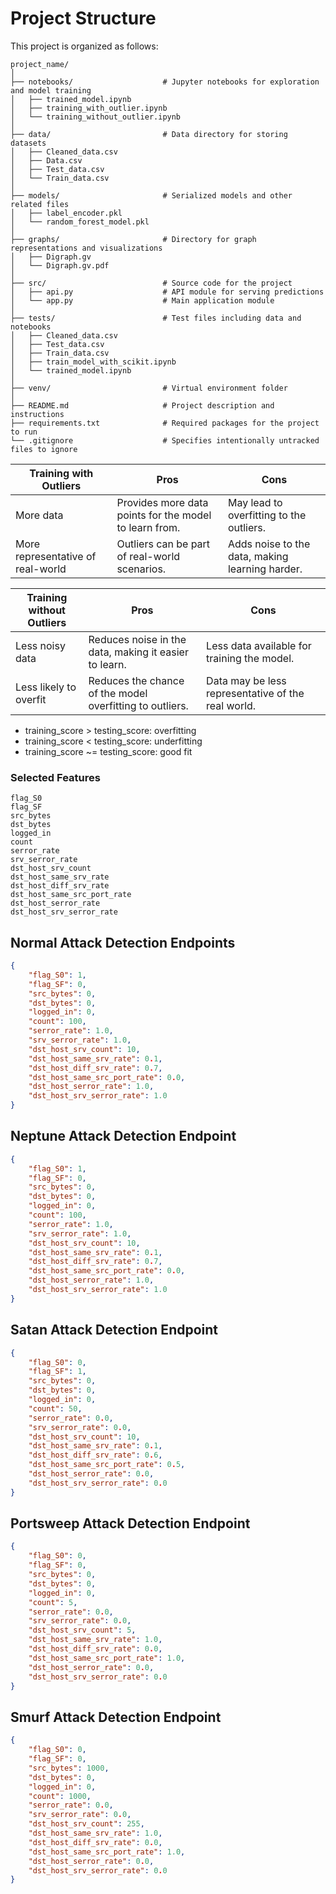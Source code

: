 # Project Structure

This project is organized as follows:

```plaintext
project_name/
│
├── notebooks/                    # Jupyter notebooks for exploration and model training
│   ├── trained_model.ipynb
│   ├── training_with_outlier.ipynb
│   └── training_without_outlier.ipynb
│
├── data/                         # Data directory for storing datasets
│   ├── Cleaned_data.csv
│   ├── Data.csv
│   ├── Test_data.csv
│   └── Train_data.csv
│
├── models/                       # Serialized models and other related files
│   ├── label_encoder.pkl
│   └── random_forest_model.pkl
│
├── graphs/                       # Directory for graph representations and visualizations
│   ├── Digraph.gv
│   └── Digraph.gv.pdf
│
├── src/                          # Source code for the project
│   ├── api.py                    # API module for serving predictions
│   └── app.py                    # Main application module
│
├── tests/                        # Test files including data and notebooks
│   ├── Cleaned_data.csv
│   ├── Test_data.csv
│   ├── Train_data.csv
│   ├── train_model_with_scikit.ipynb
│   └── trained_model.ipynb
│
├── venv/                         # Virtual environment folder
│
├── README.md                     # Project description and instructions
├── requirements.txt              # Required packages for the project to run
└── .gitignore                    # Specifies intentionally untracked files to ignore
```

| Training with Outliers            | Pros                                                        | Cons                                               |
|-----------------------------------|-------------------------------------------------------------|----------------------------------------------------|
| More data                         | Provides more data points for the model to learn from.       | May lead to overfitting to the outliers.           |
| More representative of real-world | Outliers can be part of real-world scenarios.                | Adds noise to the data, making learning harder.    |

| Training without Outliers         | Pros                                                        | Cons                                               |
|-----------------------------------|-------------------------------------------------------------|----------------------------------------------------|
| Less noisy data                   | Reduces noise in the data, making it easier to learn.        | Less data available for training the model.        |
| Less likely to overfit            | Reduces the chance of the model overfitting to outliers.     | Data may be less representative of the real world. |


- training_score > testing_score: overfitting
- training_score < testing_score: underfitting
- training_score ~= testing_score: good fit


### Selected Features
```
flag_S0
flag_SF
src_bytes
dst_bytes
logged_in
count
serror_rate
srv_serror_rate
dst_host_srv_count
dst_host_same_srv_rate
dst_host_diff_srv_rate
dst_host_same_src_port_rate
dst_host_serror_rate
dst_host_srv_serror_rate
```


## Normal Attack Detection Endpoints
```json
{
    "flag_S0": 1,
    "flag_SF": 0,
    "src_bytes": 0,
    "dst_bytes": 0,
    "logged_in": 0,
    "count": 100,
    "serror_rate": 1.0,
    "srv_serror_rate": 1.0,
    "dst_host_srv_count": 10,
    "dst_host_same_srv_rate": 0.1,
    "dst_host_diff_srv_rate": 0.7,
    "dst_host_same_src_port_rate": 0.0,
    "dst_host_serror_rate": 1.0,
    "dst_host_srv_serror_rate": 1.0
}
```

## Neptune Attack Detection Endpoint
```json
{
    "flag_S0": 1,
    "flag_SF": 0,
    "src_bytes": 0,
    "dst_bytes": 0,
    "logged_in": 0,
    "count": 100,
    "serror_rate": 1.0,
    "srv_serror_rate": 1.0,
    "dst_host_srv_count": 10,
    "dst_host_same_srv_rate": 0.1,
    "dst_host_diff_srv_rate": 0.7,
    "dst_host_same_src_port_rate": 0.0,
    "dst_host_serror_rate": 1.0,
    "dst_host_srv_serror_rate": 1.0
}
```


## Satan Attack Detection Endpoint
```json
{
    "flag_S0": 0,
    "flag_SF": 1,
    "src_bytes": 0,
    "dst_bytes": 0,
    "logged_in": 0,
    "count": 50,
    "serror_rate": 0.0,
    "srv_serror_rate": 0.0,
    "dst_host_srv_count": 10,
    "dst_host_same_srv_rate": 0.1,
    "dst_host_diff_srv_rate": 0.6,
    "dst_host_same_src_port_rate": 0.5,
    "dst_host_serror_rate": 0.0,
    "dst_host_srv_serror_rate": 0.0
}
```

## Portsweep Attack Detection Endpoint

```json
{
    "flag_S0": 0,
    "flag_SF": 0,
    "src_bytes": 0,
    "dst_bytes": 0,
    "logged_in": 0,
    "count": 5,
    "serror_rate": 0.0,
    "srv_serror_rate": 0.0,
    "dst_host_srv_count": 5,
    "dst_host_same_srv_rate": 1.0,
    "dst_host_diff_srv_rate": 0.0,
    "dst_host_same_src_port_rate": 1.0,
    "dst_host_serror_rate": 0.0,
    "dst_host_srv_serror_rate": 0.0
}
```


## Smurf Attack Detection Endpoint

```json
{
    "flag_S0": 0,
    "flag_SF": 0,
    "src_bytes": 1000,
    "dst_bytes": 0,
    "logged_in": 0,
    "count": 1000,
    "serror_rate": 0.0,
    "srv_serror_rate": 0.0,
    "dst_host_srv_count": 255,
    "dst_host_same_srv_rate": 1.0,
    "dst_host_diff_srv_rate": 0.0,
    "dst_host_same_src_port_rate": 1.0,
    "dst_host_serror_rate": 0.0,
    "dst_host_srv_serror_rate": 0.0
}
```
